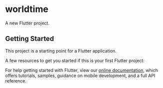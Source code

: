 # worldtime

A new Flutter project.

## Getting Started

This project is a starting point for a Flutter application.

A few resources to get you started if this is your first Flutter project:

For help getting started with Flutter, view our
[online documentation](https://flutter.dev/docs), which offers tutorials,
samples, guidance on mobile development, and a full API reference.
